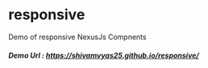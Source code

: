 # responsive
Demo of responsive NexusJs Compnents

##### Demo Url : https://shivamvyas25.github.io/responsive/
